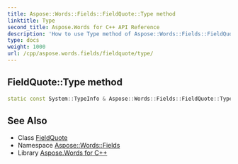 ```yaml
---
title: Aspose::Words::Fields::FieldQuote::Type method
linktitle: Type
second_title: Aspose.Words for C++ API Reference
description: 'How to use Type method of Aspose::Words::Fields::FieldQuote class in C++.'
type: docs
weight: 1000
url: /cpp/aspose.words.fields/fieldquote/type/
---
```

## FieldQuote::Type method




```cpp
static const System::TypeInfo & Aspose::Words::Fields::FieldQuote::Type()
```

## See Also

* Class [FieldQuote](../)
* Namespace [Aspose::Words::Fields](../../)
* Library [Aspose.Words for C++](../../../)

